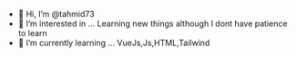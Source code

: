 - 👋 Hi, I’m @tahmid73
- 👀 I’m interested in ... Learning new things although I dont have patience to learn
- 🌱 I’m currently learning ... VueJs,Js,HTML,Tailwind

<!---
tahmid73/tahmid73 is a ✨ special ✨ repository because its `README.md` (this file) appears on your GitHub profile.
You can click the Preview link to take a look at your changes.
--->
